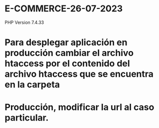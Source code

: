 # E-COMMERCE-26-07-2023

PHP Version 7.4.33

# Para desplegar aplicación en producción cambiar el archivo htaccess por el contenido del archivo htaccess que se encuentra en la carpeta
# Producción, modificar la url al caso particular.

